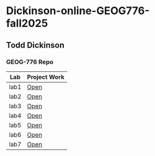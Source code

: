 # Dickinson-online-GEOG776-fall2025
## Todd Dickinson
### GEOG-776 Repo

| Lab  | Project Work |
|------|--------------|
| lab1 | [Open](Lab1/)|
| lab2 | [Open](Lab2/README.md)|
| lab3 | [Open](Lab3/)|
| lab4 | [Open](Lab4/)|
| lab5 | [Open](Lab5/)|
| lab6 | [Open](Lab6/)|
| lab7 | [Open](Lab7/)|